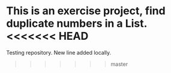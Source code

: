 This is an exercise project, find duplicate numbers in a List.
<<<<<<< HEAD
=======
Testing repository.
New line added locally.
>>>>>>> master

